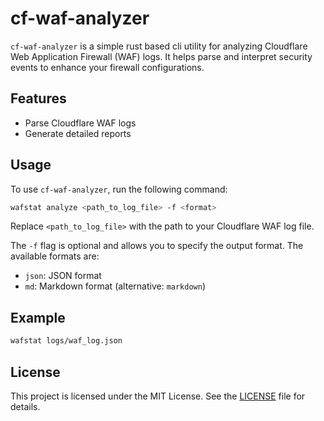 # cf-waf-analyzer

`cf-waf-analyzer` is a simple rust based cli utility for analyzing Cloudflare Web Application Firewall (WAF) logs. 
It helps parse and interpret security events to enhance your firewall configurations.

## Features
- Parse Cloudflare WAF logs
- Generate detailed reports

## Usage

To use `cf-waf-analyzer`, run the following command:

```sh
wafstat analyze <path_to_log_file> -f <format>
```

Replace `<path_to_log_file>` with the path to your Cloudflare WAF log file.

The `-f` flag is optional and allows you to specify the output format. The available formats are:
- `json`: JSON format
- `md`: Markdown format (alternative: `markdown`)

## Example

```sh
wafstat logs/waf_log.json
```

## License

This project is licensed under the MIT License. See the [LICENSE](LICENSE) file for details.
